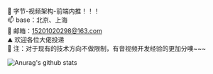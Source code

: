 
<!-- ### Hi there 👋 -->


<!--
**mxin-d/mxin-d** is a ✨ _special_ ✨ repository because its `README.md` (this file) appears on your GitHub profile. -->


<!--  I’m __mxin . <br/> -->
<!--  I’m a front-end development engineer . <br/>  -->

🌱 字节-视频架构-前端内推！！！<br/>
📫 base：北京、上海 <br/>
📮 邮箱：15201020298@163.com <br/>
⛰ 欢迎各位大佬投递 <br/>
💬 注：对于现有的技术方向不做限制，有音视频开发经验的更加分噢~~~ <br/>

![Anurag's github stats](https://github-readme-stats.vercel.app/api?username=mxin-d&show_icons=true&theme=tokyonight)

<!-- - 🤔 I’m looking for help with ...
- 💬 Ask me about ...
- 📫 How to reach me: ...
- 😄 Pronouns: ...
- ⚡ Fun fact: ... -->

